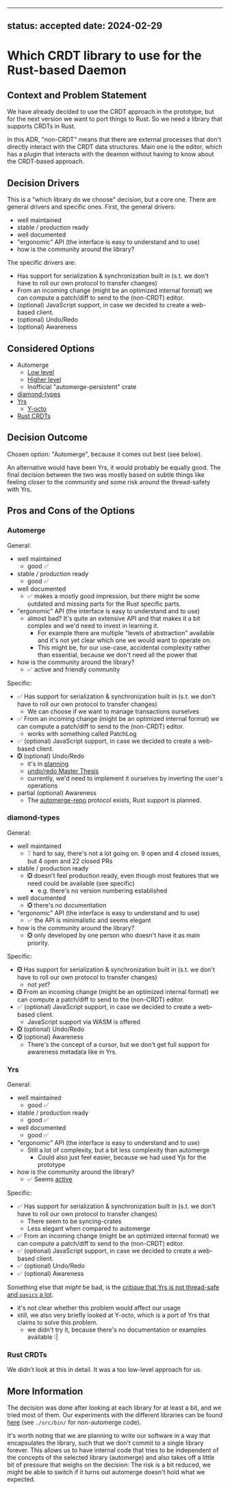 <!--
SPDX-FileCopyrightText: 2024 blinry
SPDX-FileCopyrightText: 2024 zormit

SPDX-License-Identifier: AGPL-3.0-or-later
-->

---
status: accepted
date: 2024-02-29
---
# Which CRDT library to use for the Rust-based Daemon

## Context and Problem Statement

We have already decided to use the CRDT approach in the prototype, but for the next version we want to port things to Rust. So we need a library that supports CRDTs in Rust.

In this ADR, "non-CRDT" means that there are external processes that don't directly interact with the CRDT data structures.
Main one is the editor, which has a plugin that interacts with the deamon without having to know about the CRDT-based approach.

## Decision Drivers

This is a "which library do we choose" decision, but a core one. There are general drivers and specific ones.
First, the general drivers:
* well maintained
* stable / production ready
* well documented
* "ergonomic" API (the interface is easy to understand and to use)
* how is the community around the library?

The specific drivers are:
* Has support for serialization & synchronization built in (s.t. we don't have to roll our own protocol to transfer changes)
* From an incoming change (might be an optimized internal format) we can compute a patch/diff to send to the (non-CRDT) editor.
* (optional) JavaScript support, in case we decided to create a web-based client.
* (optional) Undo/Redo
* (optional) Awareness

## Considered Options

* Automerge
    * [Low level](https://docs.rs/automerge/0.5.7/automerge/)
    * [Higher level](https://github.com/automerge/autosurgeon)
    * Inofficial "automerge-persistent" crate
* [diamond-types](https://github.com/josephg/diamond-types)
* [Yrs](https://github.com/y-crdt/y-crdt)
    * [Y-octo](https://github.com/y-crdt/y-octo)
* [Rust CRDTs](https://github.com/rust-crdt/rust-crdt)

## Decision Outcome

Chosen option: "Automerge", because it comes out best (see below).

An alternative would have been Yrs, it would probably be equally good.
The final decision between the two was mostly based on subtle things
like feeling closer to the community and some risk around the thread-safety with Yrs.

## Pros and Cons of the Options

### Automerge

General:
* well maintained
    * good ✅
* stable / production ready
    * good ✅
* well documented
    * ✅ makes a mostly good impression, but there might be some outdated and missing parts for the Rust specific parts.
* "ergonomic" API (the interface is easy to understand and to use)
    * almost bad? It's quite an extensive API and that makes it a bit complex and we'd need to invest in learning it.
        * For example there are multiple "levels of abstraction" available and it's not yet clear which one we would want to operate on.
        * This might be, for our use-case, accidental complexity rather than essential, because we don't need all the power that
* how is the community around the library?
    * ✅ active and friendly community

Specific:
* ✅ Has support for serialization & synchronization built in (s.t. we don't have to roll our own protocol to transfer changes)
    * We can choose if we want to manage transactions ourselves
* ✅ From an incoming change (might be an optimized internal format) we can compute a patch/diff to send to the (non-CRDT) editor.
    * works with something called PatchLog
* ✅ (optional) JavaScript support, in case we decided to create a web-based client.
* ❎ (optional) Undo/Redo
    * it's in [planning](https://github.com/automerge/automerge/issues/58)
    * [undo/redo Master Thesis](https://munin.uit.no/bitstream/handle/10037/22345/thesis.pdf)
    * currently, we'd need to implement it ourselves by inverting the user's operations
* partial (optional) Awareness
    * The [automerge-repo](https://automerge.org/automerge-repo/) protocol exists, Rust support is planned.



### diamond-types
General:
* well maintained
    * ❔ hard to say, there's not a lot going on. 9 open and 4 closed issues, but 4 open and 22 closed PRs
* stable / production ready
    * ❎ doesn't feel production ready, even though most features that we need could be available (see specific)
        * e.g. there's no version numbering established
* well documented
    * ❎ there's no documentation
* "ergonomic" API (the interface is easy to understand and to use)
    * ✅ the API is minimalistic and seems elegant
* how is the community around the library?
    * ❎ only developed by one person who doesn't have it as main priority.

Specific:
* ❎ Has support for serialization & synchronization built in (s.t. we don't have to roll our own protocol to transfer changes)
    * not _yet_?
* ❎ From an incoming change (might be an optimized internal format) we can compute a patch/diff to send to the (non-CRDT) editor.
* ✅ (optional) JavaScript support, in case we decided to create a web-based client.
    * JavaScript support via WASM is offered
* ❎ (optional) Undo/Redo
* ❎ (optional) Awareness
    * There's the concept of a cursor, but we don't get full support for awareness metadata like in Yrs.

### Yrs
General:
* well maintained
    * good ✅
* stable / production ready
    * good ✅
* well documented
    * good ✅
* "ergonomic" API (the interface is easy to understand and to use)
    * Still a lot of complexity, but a bit less complexity than automerge
        * Could also just feel easier, because we had used Yjs for the prototype
* how is the community around the library?
    * ✅ Seems [active](https://yjs.dev/#community)

Specific:
* ✅ Has support for serialization & synchronization built in (s.t. we don't have to roll our own protocol to transfer changes)
    * There seem to be syncing-crates
    * Less elegant when compared to automerge
* ✅ From an incoming change (might be an optimized internal format) we can compute a patch/diff to send to the (non-CRDT) editor.
* ✅ (optional) JavaScript support, in case we decided to create a web-based client.
* ✅ (optional) Undo/Redo
* ✅ (optional) Awareness

Something else that *might* be bad, is the [critique that Yrs is not thread-safe and `panics` a lot](https://github.com/y-crdt/y-octo/blob/main/y-octo-utils/yrs-is-unsafe/README.md).
* it's not clear whether this problem would affect our usage
* still, we also very briefly looked at Y-octo, which is a port of Yrs that claims to solve this problem.
    * we didn't try it, because there's no documentation or examples available :|

### Rust CRDTs

We didn't look at this in detail. It was a too low-level approach for us.

## More Information

The decision was done after looking at each library for at least a bit, and we tried most of them.
Our experiments with the different libraries can be found [here](https://github.com/ethersync/automerge-playground)
(see `./src/bin/` for non-automerge code).

It's worth noting that we are planning to write our software in a way that encapsulates the library,
such that we don't commit to a single library forever. This allows us to have internal code that tries
to be independent of the concepts of the selected library (automerge) and also takes off a little bit of
pressure that weighs on the decision: The risk is a bit reduced, we might be able to switch if it turns out
automerge doesn't hold what we expected.
